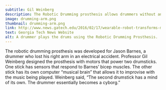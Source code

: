 ```yaml
---
subtitle: Gil Weinberg
description: The Robotic Drumming prosthesis allows drummers without an arm to continue playing the drums. The Prosthesis even includes an improvisation mechanism.
image: drumming-arm.png
thumbnail: drumming-arm.png
link: http://www.news.gatech.edu/2016/02/17/wearable-robot-transforms-musicians-three-armed-drummers
text: Georgia Tech News Website
alt: A drummer plays the drums using the Robotic Drumming Prosthesis.
---
```

The robotic drumming prosthesis was developed for Jason Barnes, a drummer who lost his right arm in an electrical accident. Professor Gil Weinberg designed the prosthesis with motors that power two drumsticks. One stick has sensors that respond to Barnes’ bicep muscles. The other stick has its own computer “musical brain” that allows it to improvise with the music being played. Weinberg said, “The second drumstick has a mind of its own. The drummer essentially becomes a cyborg.”
